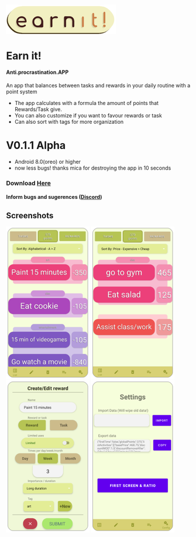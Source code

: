 
<img src="/AntiProcrastinationEXTRA/logo.png" width="300">

# Earn it!
#### Anti.procrastination.APP
An app that balances between tasks and rewards in your daily routine with a point system
- The app calculates with a formula the amount of points that Rewards/Task give.
- You can also customize if you want to favour rewards or task
- Can also sort with tags for more organization

# V0.1.1 Alpha
- Android 8.0(oreo) or higher
- now less bugs! thanks mica for destroying the app in 10 seconds

### Download [Here](https://github.com/Garnicanicolas32/Earn-it-app/releases/tag/v0.1.1)
#### Inform bugs and sugerences ([Discord](https://discord.gg/srBPUMjdG8)) 

## Screenshots
<img src="/AntiProcrastinationEXTRA/Rewards.png" width="228">  <img src="/AntiProcrastinationEXTRA/Tasks.png" width="228"> <br/>
<img src="/AntiProcrastinationEXTRA/CreateReward.png" width="228"> <img src="/AntiProcrastinationEXTRA/Config.png" width="228">



